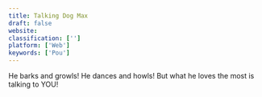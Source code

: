 ```yaml
---
title: Talking Dog Max
draft: false 
website: 
classification: ['']
platform: ['Web']
keywords: ['Pou']
---
```

He barks and growls! He dances and howls! But what he loves the most is talking to YOU!